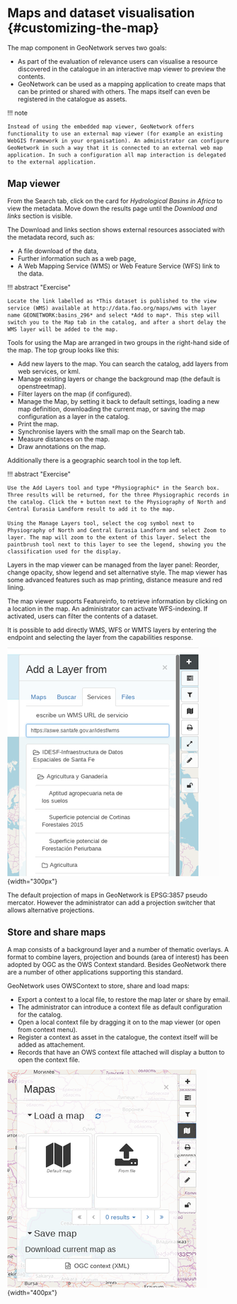 # Maps and dataset visualisation {#customizing-the-map}

The map component in GeoNetwork serves two goals:

-   As part of the evaluation of relevance users can visualise a resource discovered in the catalogue in an interactive map viewer to preview the contents.
-   GeoNetwork can be used as a mapping application to create maps that can be printed or shared with others. The maps itself can even be registered in the catalogue as assets.

!!! note

    Instead of using the embedded map viewer, GeoNetwork offers functionality to use an external map viewer (for example an existing WebGIS framework in your organisation). An administrator can configure GeoNetwork in such a way that it is connected to an external web map application. In such a configuration all map interaction is delegated to the external application.


## Map viewer

From the Search tab, click on the card for *Hydrological Basins in Africa* to view the metadata. Move down the results page until the *Download and links* section is visible.

The Download and links section shows external resources associated with the metadata record, such as:

-   A file download of the data,
-   Further information such as a web page,
-   A Web Mapping Service (WMS) or Web Feature Service (WFS) link to the data.

!!! abstract "Exercise"

    Locate the link labelled as *This dataset is published to the view service (WMS) available at http://data.fao.org/maps/wms with layer name GEONETWORK:basins_296* and select *Add to map*. This step will switch you to the Map tab in the catalog, and after a short delay the WMS layer will be added to the map.


Tools for using the Map are arranged in two groups in the right-hand side of the map. The top group looks like this:

-   Add new layers to the map. You can search the catalog, add layers from web services, or kml.
-   Manage existing layers or change the background map (the default is openstreetmap).
-   Filter layers on the map (if configured).
-   Manage the Map, by setting it back to default settings, loading a new map definition, downloading the current map, or saving the map configuration as a layer in the catalog.
-   Print the map.
-   Synchronise layers with the small map on the Search tab.
-   Measure distances on the map.
-   Draw annotations on the map.

Additionally there is a geographic search tool in the top left.

!!! abstract "Exercise"

    Use the Add Layers tool and type *Physiographic* in the Search box. Three results will be returned, for the three Physiographic records in the catalog. Click the + button next to the Physiography of North and Central Eurasia Landform result to add it to the map.
    
    Using the Manage Layers tool, select the cog symbol next to Physiography of North and Central Eurasia Landform and select Zoom to layer. The map will zoom to the extent of this layer. Select the paintbrush tool next to this layer to see the legend, showing you the classification used for the display.


Layers in the map viewer can be managed from the layer panel: Reorder, change opacity, show legend and set alternative style. The map viewer has some advanced features such as map printing, distance measure and red lining.

The map viewer supports Featureinfo, to retrieve information by clicking on a location in the map. An administrator can activate WFS-indexing. If activated, users can filter the contents of a dataset.

It is possible to add directly WMS, WFS or WMTS layers by entering the endpoint and selecting the layer from the capabilities response.

![](img/addLayers.png){width="300px"}

The default projection of maps in GeoNetwork is EPSG:3857 pseudo mercator. However the administrator can add a projection switcher that allows alternative projections.

## Store and share maps

A map consists of a background layer and a number of thematic overlays. A format to combine layers, projection and bounds (area of interest) has been adopted by OGC as the OWS Context standard. Besides GeoNetwork there are a number of other applications supporting this standard.

GeoNetwork uses OWSContext to store, share and load maps:

-   Export a context to a local file, to restore the map later or share by email.
-   The administrator can introduce a context file as default configuration for the catalog.
-   Open a local context file by dragging it on to the map viewer (or open from context menu).
-   Register a context as asset in the catalogue, the context itself will be added as attachement.
-   Records that have an OWS context file attached will display a button to open the context file.

![](img/OWSContext.png){width="400px"}
